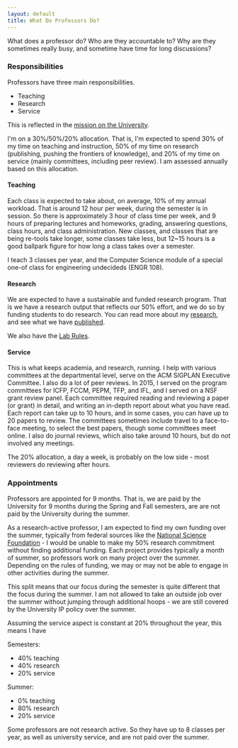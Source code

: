 ```yaml
---
layout: default
title: What Do Professors Do?
---
```


What does a professor do? Who are they accountable to? Why are they sometimes really busy,
and sometime have time for long discussions?

### Responsibilities 

Professors have three main responsibilities.

 * Teaching
 * Research
 * Service
 
This is reflected in the [mission on the University](http://www.ku.edu/about/mission/).

I'm on a 30%/50%/20% allocation. That is, I'm expected to spend 30% of my time on teaching
and instruction, 50% of my time on research (publishing, pushing the frontiers of knowledge),
and 20% of my time on service (mainly committees, including peer review). I am assessed annually
based on this allocation.

#### Teaching

Each class is expected to take about, on average, 10% of my annual workload. That is around 12 hour per week, during the semester is in session. So there is approximately 3 hour of class time per week,
and 9 hours of preparing lectures and homeworks, grading, answering questions, class hours, and class administration. New classes, and classes that are being re-tools take longer, some classes take less, but 12~15 hours is a good ballpark figure for how long a class takes over a semester.

I teach 3 classes per year, and the Computer Science module of a special one-of class for engineering undecideds (ENGR 108).

#### Research

We are expected to have a sustainable and funded research program. That is we have a research output
that reflects our 50% effort, and we do so by funding students to do research. You can read more about
my [research](/research/), and see what we have [published](/publications/). 

We also have the [Lab Rules](/research/Lab_rules/).

#### Service

This is what keeps academia, and research, running. I help with various committees at the departmental 
level, serve on the ACM SIGPLAN Executive Committee. I also do a lot of peer reviews. In 2015, I 
served on the program committees for ICFP, FCCM, PEPM, TFP, and IFL, and I served on a NSF grant 
review panel. Each committee required reading and reviewing a paper (or grant) in detail, and writing 
an in-depth report about what you have read. Each report can take up to 10 hours, and in some cases, 
you can have up to 20 papers to review. The committees sometimes include travel to a face-to-face 
meeting, to select the best papers, though some committees meet online. I also do journal reviews, which also take around 10 hours, but do not involved any meetings. 

The 20% allocation, a day a week, is
probably on the low side - most reviewers do reviewing after hours.


### Appointments

Professors are appointed for 9 months. That is, we are paid by the University for 9 months during the Spring and Fall semesters, are are not paid by the University during the summer. 

As a research-active professor, I am expected to find
my own funding over the summer, typically from federal sources like the
[National Science Foundation](http://nsf.gov/) - I would be unable to make my 50% research commitment
without finding additional funding. Each project provides typically a month of summer,
so professors work on many project over the summer. Depending on the rules of funding, we
may or may not be able to engage in other activities during the summer. 

This split means that our focus during the semester is quite different that the focus during the summer. I am not allowed to take an outside job over the summer without jumping through additional hoops - we are still covered by the University IP policy over the summer.

Assuming the service aspect is constant at 20% throughout the year, this means I have

Semesters:

 * 40% teaching
 * 40% research
 * 20% service
 
Summer:

 * 0% teaching
 * 80% research
 * 20% service
 
Some professors are not research active. So they have up to 8 classes per year, 
as well as university service, and are not paid over the summer.











